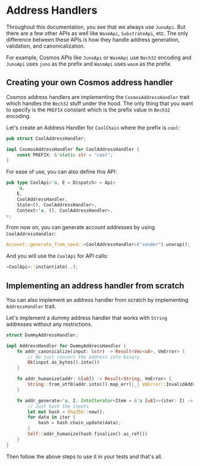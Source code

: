 # Address Handlers

Throughout this documentation, you see that we always use `JunoApi`. But there are a 
few other APIs as well like `WasmApi`, `SubstrateApi`, etc. The only difference between
these APIs is how they handle address generation, validation, and canonicalization.

For example, Cosmos APIs like `JunoApi` or `WasmApi` use `Bech32` encoding and `JunoApi` uses
`juno` as the prefix and `WasmApi` uses `wasm` as the prefix.

## Creating your own Cosmos address handler

Cosmos address handlers are implementing the `CosmosAddressHandler` trait which
handles the `Bech32` stuff under the hood. The only thing that you want to specify
is the `PREFIX` constant which is the prefix value in `Bech32` encoding.

Let's create an Address Handler for `CoolChain` where the prefix is `cool`:

```rust
pub struct CoolAddressHandler;

impl CosmosAddressHandler for CoolAddressHandler {
    const PREFIX: &'static str = "cool";
}
```

For ease of use, you can also define this API:

```rust
pub type CoolApi<'a, E = Dispatch> = Api<
    'a,
    E,
    CoolAddressHandler,
    State<(), CoolAddressHandler>,
    Context<'a, (), CoolAddressHandler>,
>;
```

From now on, you can generate account addresses by using `CoolAddressHandler`:

```rust
Account::generate_from_seed::<CoolAddressHandler>("sender").unwrap();
```

And you will use the `CoolApi` for API calls:

```rust
<CoolApi>::instantiate(..);
```

## Implementing an address handler from scratch

You can also implement an address handler from scratch by implementing `AddressHandler` trait.

Let's implement a dummy address handler that works with `String` addresses without any restrictions.

```rust
struct DummyAddressHandler;

impl AddressHandler for DummyAddressHandler {
    fn addr_canonicalize(input: &str) -> Result<Vec<u8>, VmError> {
        // We just convert the address into binary
        Ok(input.as_bytes().into())
    }

    fn addr_humanize(addr: &[u8]) -> Result<String, VmError> {
        String::from_utf8(addr.into()).map_err(|_| VmError::InvalidAddress)
    }

    fn addr_generate<'a, I: IntoIterator<Item = &'a [u8]>>(iter: I) -> Result<String, VmError> {
        // Just hash the inputs
        let mut hash = Sha256::new();
        for data in iter {
            hash = hash.chain_update(data);
        }
        Self::addr_humanize(hash.finalize().as_ref())
    }
}
```

Then follow the above steps to use it in your tests and that's all.
